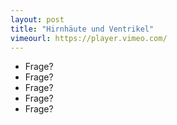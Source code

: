 ```yaml
---
layout: post
title: "Hirnhäute und Ventrikel"
vimeourl: https://player.vimeo.com/
---
```

- Frage?
- Frage?
- Frage?
- Frage?
- Frage?





